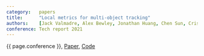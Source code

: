 ```yaml
---
category:   papers
title:      "Local metrics for multi-object tracking"
authors:    [Jack Valmadre, Alex Bewley, Jonathan Huang, Chen Sun, Cristian Sminchisescu, Cordelia Schmid]
conference: Tech report 2021
---
```


{{ page.conference }},
<a href="https://arxiv.org/abs/2104.02631">Paper</a>,
<a href="https://github.com/google-research/localmot">Code</a>
